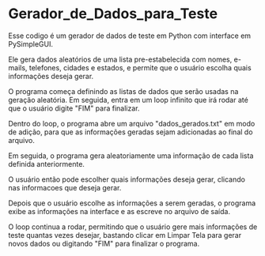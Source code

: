 # Gerador_de_Dados_para_Teste

Esse codigo é um gerador de dados de teste em Python com interface em PySimpleGUI.

Ele gera dados aleatórios de uma lista pre-estabelecida com nomes, e-mails, telefones, cidades e estados, e permite que o usuário escolha quais informações deseja gerar.

O programa começa definindo as listas de dados que serão usadas na geração aleatória. Em seguida, entra em um loop infinito que irá rodar até que o usuário digite "FIM" para finalizar.

Dentro do loop, o programa abre um arquivo "dados_gerados.txt" em modo de adição, para que as informações geradas sejam adicionadas ao final do arquivo.

Em seguida, o programa gera aleatoriamente uma informação de cada lista definida anteriormente.

O usuário então pode escolher quais informações deseja gerar, clicando nas informacoes que deseja gerar.

Depois que o usuário escolhe as informações a serem geradas, o programa exibe as informações na interface e as escreve no arquivo de saída.

O loop continua a rodar, permitindo que o usuário gere mais informações de teste quantas vezes desejar, bastando clicar em Limpar Tela para gerar novos dados ou digitando "FIM" para finalizar o programa.
